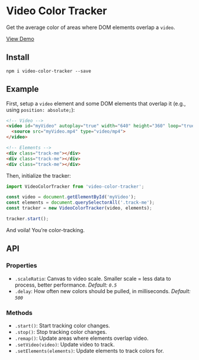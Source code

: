 # Video Color Tracker

Get the average color of areas where DOM elements overlap a `video`.

[View Demo](https://madebymode.github.io/video-color-tracker)

## Install

```
npm i video-color-tracker --save
```

## Example

First, setup a `video` element and some DOM elements that overlap it (e.g., using `position: absolute;`):

```html
<!-- Video -->
<video id="myVideo" autoplay="true" width="640" height="360" loop="true">
  <source src="myVideo.mp4" type="video/mp4">
</video>

<!-- Elements -->
<div class="track-me"></div>
<div class="track-me"></div>
<div class="track-me"></div>
```

Then, initialize the tracker:

```js
import VideoColorTracker from 'video-color-tracker';

const video = document.getElementById('myVideo');
const elements = document.querySelectorAll('.track-me');
const tracker = new VideoColorTracker(video, elements);

tracker.start();
```

And voila! You’re color-tracking.

## API

### Properties

- `.scaleRatio`: Canvas to video scale. Smaller scale = less data to process, better performance. _Default: `0.5`_
- `.delay`: How often new colors should be pulled, in milliseconds. _Default: `500`_

### Methods

- `.start()`: Start tracking color changes.
- `.stop()`: Stop tracking color changes.
- `.remap()`: Update areas where elements overlap video.
- `.setVideo(video)`: Update video to track.
- `.setElements(elements)`: Update elements to track colors for.
